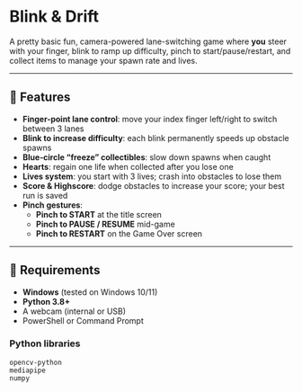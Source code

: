 # Blink & Drift

A pretty basic fun, camera-powered lane-switching game where **you** steer with your finger, blink to ramp up difficulty, pinch to start/pause/restart, and collect items to manage your spawn rate and lives.

---

## 🚀 Features

- **Finger-point lane control**: move your index finger left/right to switch between 3 lanes  
- **Blink to increase difficulty**: each blink permanently speeds up obstacle spawns  
- **Blue‐circle “freeze” collectibles**: slow down spawns when caught  
- **Hearts**: regain one life when collected after you lose one  
- **Lives system**: you start with 3 lives; crash into obstacles to lose them  
- **Score & Highscore**: dodge obstacles to increase your score; your best run is saved  
- **Pinch gestures**:  
  - **Pinch to START** at the title screen  
  - **Pinch to PAUSE / RESUME** mid-game  
  - **Pinch to RESTART** on the Game Over screen  

---

## 🧰 Requirements

- **Windows** (tested on Windows 10/11)  
- **Python 3.8+**  
- A webcam (internal or USB)  
- PowerShell or Command Prompt  

### Python libraries

```text
opencv-python
mediapipe
numpy
